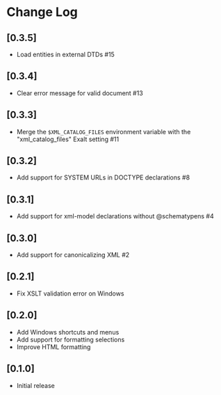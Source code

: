 # Change Log

## [0.3.5]
- Load entities in external DTDs #15

## [0.3.4]
- Clear error message for valid document #13

## [0.3.3]
- Merge the `$XML_CATALOG_FILES` environment variable with the
  "xml_catalog_files" Exalt setting #11

## [0.3.2]
- Add support for SYSTEM URLs in DOCTYPE declarations #8

## [0.3.1]
- Add support for xml-model declarations without @schematypens #4

## [0.3.0]
- Add support for canonicalizing XML #2

## [0.2.1]
- Fix XSLT validation error on Windows

## [0.2.0]
- Add Windows shortcuts and menus
- Add support for formatting selections
- Improve HTML formatting

## [0.1.0]
- Initial release
